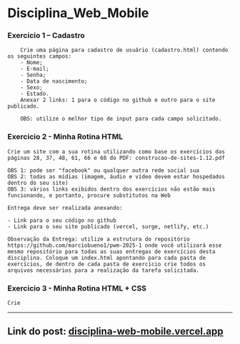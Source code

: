 # Disciplina_Web_Mobile

### Exercicio 1 – Cadastro

```
    Crie uma página para cadastro de usuário (cadastro.html) contendo os seguintes campos:
    - Nome;
    - E-mail;
    - Senha;
    - Data de nascimento;
    - Sexo;
    - Estado.
    Anexar 2 links: 1 para o código no github e outro para o site publicado.

    OBS: utilize o melhor tipo de input para cada campo solicitado.
```


### Exercicio 2 - Minha Rotina HTML

```
Crie um site com a sua rotina utilizando como base os exercícios das páginas 28, 37, 48, 61, 66 e 68 do PDF: construcao-de-sites-1.12.pdf

OBS 1: pode ser "facebook" ou qualquer outra rede social sua
OBS 2: todas as mídias (imagem, áudio e vídeo devem estar hospedados dentro do seu site)
OBS 3: vários links exibidos dentro dos exercícios não estão mais funcionando, e portanto, procure substitutos na Web

Entrega deve ser realizada anexando:

- Link para o seu código no github
- Link para o seu site publicado (vercel, surge, netlify, etc.)

Observação da Entrega: utilize a estrutura do repositório https://github.com/marciobueno1/pwm-2025-1 onde você utilizará esse mesmo repositório para todas as suas entregas de exercícios desta disciplina. Coloque um index.html apontando para cada pasta de exercícios, de dentro de cada pasta de exercício crie todos os arquivos necessários para a realização da tarefa solicitada.
```

### Exercicio 3 - Minha Rotina HTML + CSS


```
Crie

```

_________

## Link do post: [disciplina-web-mobile.vercel.app](disciplina-web-mobile.vercel.app)


